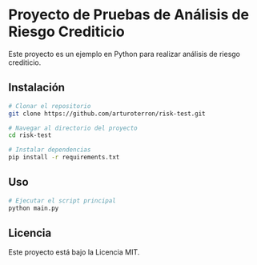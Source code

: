 # Proyecto de Pruebas de Análisis de Riesgo Crediticio

Este proyecto es un ejemplo en Python para realizar análisis de riesgo crediticio.

## Instalación

```sh
# Clonar el repositorio
git clone https://github.com/arturoterron/risk-test.git

# Navegar al directorio del proyecto
cd risk-test

# Instalar dependencias
pip install -r requirements.txt
```

## Uso

```sh
# Ejecutar el script principal
python main.py
```

## Licencia

Este proyecto está bajo la Licencia MIT.
